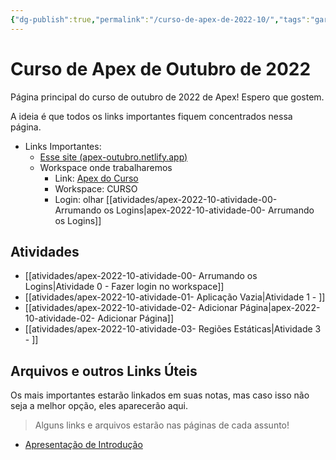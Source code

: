 ```yaml
---
{"dg-publish":true,"permalink":"/curso-de-apex-de-2022-10/","tags":"gardenEntry","dgHomeLink":true,"dgPassFrontmatter":false}
---
```


# Curso de Apex de Outubro de 2022

Página principal do curso de outubro de 2022 de Apex! Espero que gostem.

A ideia é que todos os links importantes fiquem concentrados nessa página.
- Links Importantes:
	- [Esse site (apex-outubro.netlify.app)](https://apex-outubro.netlify.app/)
	- Workspace onde trabalharemos
		- Link: [Apex do Curso](https://lt62zoyhm5qugno-dbcursoapex.adb.sa-saopaulo-1.oraclecloudapps.com/ords/f?p=4500)
		- Workspace: CURSO
		- Login: olhar [[atividades/apex-2022-10-atividade-00- Arrumando os Logins|apex-2022-10-atividade-00- Arrumando os Logins]]

## Atividades
- [[atividades/apex-2022-10-atividade-00- Arrumando os Logins|Atividade 0 - Fazer login no workspace]]
- [[atividades/apex-2022-10-atividade-01- Aplicação Vazia|Atividade 1 - ]]
- [[atividades/apex-2022-10-atividade-02- Adicionar Página|apex-2022-10-atividade-02- Adicionar Página]]
- [[atividades/apex-2022-10-atividade-03- Regiões Estáticas|Atividade 3 - ]]



## Arquivos e outros Links Úteis
Os mais importantes estarão linkados em suas notas, mas caso isso não seja a melhor opção, eles aparecerão aqui.
 > Alguns links e arquivos estarão nas páginas de cada assunto!

- [Apresentação de Introdução](https://www.dropbox.com/t/HrxZgsIU5sU1aS3O)